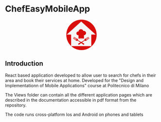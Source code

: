 # ChefEasyMobileApp

<p align="center">
<img src="https://raw.githubusercontent.com/MasSica/ChefEasyMobileApp/main/Views/Images/logo.png" width=20% height=20%>
</p>

## Introduction

React based application developed to allow user to search for chefs in their area and book their services at home. Developed for the "Design and Implementationn of Mobile Applications" course at Politecnico di Milano 

The Views folder can contain all the different application pages which are described in the documentation accessible in pdf format from the repository. 

The code runs cross-platform Ios and Android on phones and tablets 
